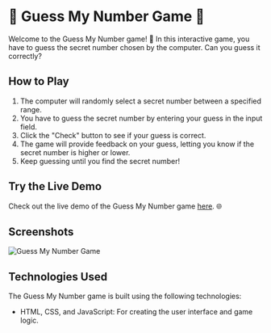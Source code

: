 # 🎲 Guess My Number Game 🎲

Welcome to the Guess My Number game! 🚀 In this interactive game, you have to guess the secret number chosen by the computer. Can you guess it correctly?

## How to Play

1. The computer will randomly select a secret number between a specified range.
2. You have to guess the secret number by entering your guess in the input field.
3. Click the "Check" button to see if your guess is correct.
4. The game will provide feedback on your guess, letting you know if the secret number is higher or lower.
5. Keep guessing until you find the secret number!

## Try the Live Demo

Check out the live demo of the Guess My Number game [here](https://morohoschidanieli.github.io/guess-my-number-game/). 🌐

## Screenshots

![Guess My Number Game](link_to_screenshot.png)

## Technologies Used

The Guess My Number game is built using the following technologies:

- HTML, CSS, and JavaScript: For creating the user interface and game logic.
